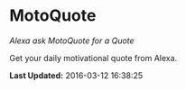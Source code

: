 # MotoQuote
*Alexa ask MotoQuote for a Quote*

Get your daily motivational quote from Alexa.

**Last Updated:** 2016-03-12 16:38:25